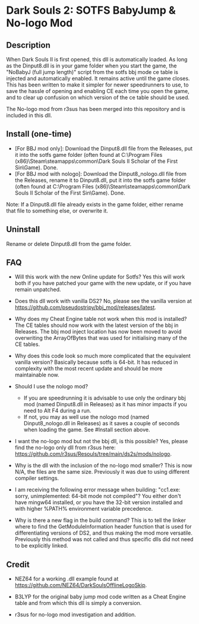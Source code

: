 # Dark Souls 2: SOTFS BabyJump & No-logo Mod
## Description
When Dark Souls II is first opened, this dll is automatically loaded. As long as the Dinput8.dll is in
your game folder when you start the game, the "NoBabyJ (full jump length)" script from the sotfs bbj mode ce table is injected and automatically enabled. It remains active until the game closes. 
This has been written to make it simpler for newer speedrunners to use, to save the hassle 
of opening and enabling CE each time you open the game, and to clear up confusion on which version of the ce table should be used.

The No-logo mod from r3sus has been merged into this repository and is included in this dll.

## Install (one-time)
 - [For BBJ mod only]: Download the Dinput8.dll file from the Releases, put it into the sotfs game folder (often found at C:\Program Files (x86)\Steam\steamapps\common\Dark Souls II Scholar of the First Sin\Game). Done.
 - [For BBJ mod with nologo]: Download the Dinput8_nologo.dll file from the Releases, rename it to Dinput8.dll, put it into the sotfs game folder (often found at C:\Program Files (x86)\Steam\steamapps\common\Dark Souls II Scholar of the First Sin\Game). Done.
 
Note: If a Dinput8.dll file already exists in the game folder, either rename that file to something else, or overwrite it.

## Uninstall
Rename or delete Dinput8.dll from the game folder.

## FAQ
* Will this work with the new Online update for Sotfs?
Yes this will work both if you have patched your game with the new update, or if you have remain unpatched.

* Does this dll work with vanilla DS2?
No, please see the vanilla version at https://github.com/pseudostripy/bbj_mod/releases/latest.

* Why does my Cheat Engine table not work when this mod is installed?
The CE tables should now work with the latest version of the bbj in Releases. The bbj mod inject location has now been moved to avoid overwriting the ArrayOfBytes that was used for initialising many of the CE tables.

* Why does this code look so much more complicated that the equivalent vanilla version?
Basically because sotfs is 64-bit. It has reduced in complexity with the most recent update and should be more maintainable now.

* Should I use the nologo mod?
    * If you are speedrunning it is advisable to use only the ordinary bbj mod (named Dinput8.dll in Releases) as it has minor impacts if you need to Alt F4 during a run.
    * If not, you may as well use the nologo mod (named Dinput8_nologo.dll in Releases) as it saves a couple of seconds when loading the game. See #Install section above.

* I want the no-logo mod but not the bbj dll, is this possible?
Yes, please find the no-logo only dll from r3sus here: https://github.com/r3sus/Resouls/tree/main/ds2s/mods/nologo.

* Why is the dll with the inclusion of the no-logo mod smaller?
This is now N/A, the files are the same size. Previously it was due to using different compiler settings.

* I am receiving the following error message when building: "cc1.exe: sorry, unimplemented: 64-bit mode not compiled"?
You either don't have mingw64 installed, or you have the 32-bit version installed and with higher %PATH% environment variable precedence.

* Why is there a new flag in the build command?
This is to tell the linker where to find the GetModuleInformation header function that is used for differentiating versions of DS2, and thus making the mod more versatile. Previously this method was not called and thus specific dlls did not need to be explicitly linked.

## Credit
* NEZ64 for a working .dll example found at https://github.com/NEZ64/DarkSoulsOfflineLogoSkip.

* B3LYP for the original baby jump mod code written as a Cheat Engine table and from which this dll is simply a conversion.

* r3sus for no-logo mod investigation and addition.
